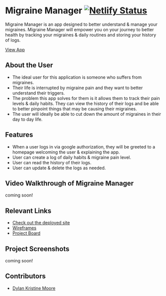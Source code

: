 # Migraine Manager  [![Netlify Status](https://api.netlify.com/api/v1/badges/4ab7e730-7ed3-4cfd-a988-66195e79a991/deploy-status)](https://app.netlify.com/sites/migraine-manager/deploys )

Migraine Manager is an app designed to better understand & manage your migraines. Migraine Manager will empower you on your journey to better health by tracking your migraines & daily routines and storing your history of logs.

[View App](https://migraine-manager.netlify.app/)

## About the User 
- The ideal user for this application is someone who suffers from migraines.
- Their life is interrupted by migraine pain and they want to better understand their triggers.
- The problem this app solves for them is it allows them to track their pain levels & daily habits. They can view the history of their logs and be able to better pinpoint things that may be causing their migraines.
- The user will ideally be able to cut down the amount of migraines in their day to day life.

## Features 
- When a user logs in via google authorization, they will be greeted to a homepage welcoming the user & explaining the app.
- User can create a log of daily habits & migraine pain level.
- User can read the history of their logs.
- User can update & delete the logs as needed.

## Video Walkthrough of Migraine Manager
coming soon!

## Relevant Links 
- [Check out the deployed site](https://migraine-manager.netlify.app/)
- [Wireframes](https://www.figma.com/file/JN5I4pOZUgn3Q7NFsDznz4/Migraine-Manager?type=design&node-id=0-1&mode=design&t=hLBWIoUh7JE7mg0I-0)
- [Project Board](https://github.com/users/dylankmoore/projects/5)

## Project Screenshots
coming soon!

## Contributors
- [Dylan Kristine Moore](https://github.com/dylankmoore)
